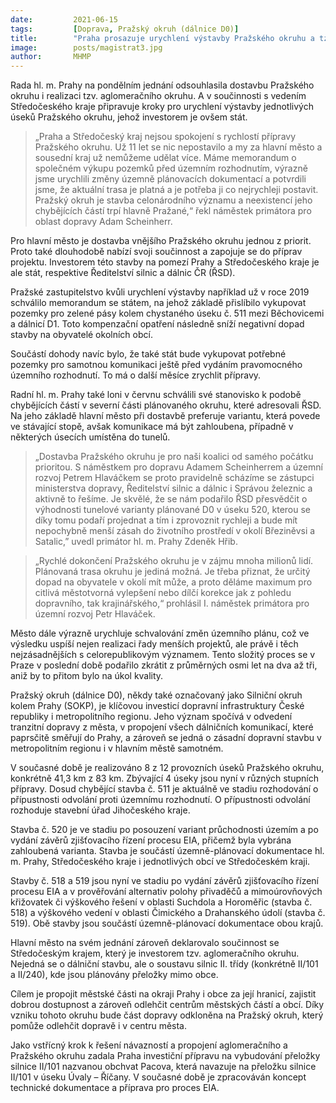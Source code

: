 ```yaml
---
date:         2021-06-15
tags:         [Doprava, Pražský okruh (dálnice D0)]
title:        "Praha prosazuje urychlení výstavby Pražského okruhu a tzv. aglomeračního okruhu"
image: 	      posts/magistrat3.jpg
author:       MHMP
---
```


Rada hl. m. Prahy na pondělním jednání odsouhlasila dostavbu Pražského okruhu i realizaci tzv. aglomeračního okruhu. A v součinnosti s vedením Středočeského kraje připravuje kroky pro urychlení výstavby jednotlivých úseků Pražského okruhu, jehož investorem je ovšem stát.

> „Praha a Středočeský kraj nejsou spokojení s rychlostí přípravy Pražského okruhu. Už 11 let se nic nepostavilo a my za hlavní město a sousední kraj už nemůžeme udělat více. Máme memorandum o společném výkupu pozemků před územním rozhodnutím, výrazně jsme urychlili změny územně plánovacích dokumentací a potvrdili jsme, že aktuální trasa je platná a je potřeba ji co nejrychleji postavit. Pražský okruh je stavba celonárodního významu a neexistencí jeho chybějících částí trpí hlavně Pražané,“ řekl náměstek primátora pro oblast dopravy Adam Scheinherr.

Pro hlavní město je dostavba vnějšího Pražského okruhu jednou z priorit. Proto také dlouhodobě nabízí svoji součinnost a zapojuje se do příprav projektu. Investorem této stavby na pomezí Prahy a Středočeského kraje je ale stát, respektive Ředitelství silnic a dálnic ČR (ŘSD).

Pražské zastupitelstvo kvůli urychlení výstavby například už v roce 2019 schválilo memorandum se státem, na jehož základě přislíbilo vykupovat pozemky pro zelené pásy kolem chystaného úseku č. 511 mezi Běchovicemi a dálnicí D1. Toto kompenzační opatření následně sníží negativní dopad stavby na obyvatelé okolních obcí.

Součástí dohody navíc bylo, že také stát bude vykupovat potřebné pozemky pro samotnou komunikaci ještě před vydáním pravomocného územního rozhodnutí. To má o další měsíce zrychlit přípravy.

Radní hl. m. Prahy také loni v červnu schválili své stanovisko k podobě chybějících částí v severní části plánovaného okruhu, které adresovali ŘSD. Na jeho základě hlavní město při dostavbě preferuje variantu, která povede ve stávající stopě, avšak komunikace má být zahloubena, případně v některých úsecích umístěna do tunelů.

> „Dostavba Pražského okruhu je pro naši koalici od samého počátku prioritou. S náměstkem pro dopravu Adamem Scheinherrem a územní rozvoj Petrem Hlaváčkem se proto pravidelně scházíme se zástupci ministerstva dopravy, Ředitelství silnic a dálnic i Správou železnic a aktivně to řešíme. Je skvělé, že se nám podařilo ŘSD přesvědčit o výhodnosti tunelové varianty plánované D0 v úseku 520, kterou se díky tomu podaří projednat a tím i zprovoznit rychleji a bude mít nepochybně menší zásah do životního prostředí v okolí Březiněvsi a Satalic,” uvedl primátor hl. m. Prahy Zdeněk Hřib. 

> „Rychlé dokončení Pražského okruhu je v zájmu mnoha milionů lidí. Plánovaná trasa okruhu je jediná možná. Je třeba přiznat, že určitý dopad na obyvatele v okolí mít může, a proto děláme maximum pro citlivá městotvorná vylepšení nebo dílčí korekce jak z pohledu dopravního, tak krajinářského,“ prohlásil I. náměstek primátora pro územní rozvoj Petr Hlaváček.

Město dále výrazně urychluje schvalování změn územního plánu, což ve výsledku uspíší nejen realizaci řady menších projektů, ale právě i těch nejzásadnějších s celorepublikovým významem. Tento složitý proces se v Praze v poslední době podařilo zkrátit z průměrných osmi let na dva až tři, aniž by to přitom bylo na úkol kvality.

Pražský okruh (dálnice D0), někdy také označovaný jako Silniční okruh kolem Prahy (SOKP), je klíčovou investicí dopravní infrastruktury České republiky i metropolitního regionu. Jeho význam spočívá v odvedení tranzitní dopravy z města, v propojení všech dálničních komunikací, které paprsčitě směřují do Prahy, a zároveň se jedná o zásadní dopravní stavbu v metropolitním regionu i v hlavním městě samotném.

V současné době je realizováno 8 z 12 provozních úseků Pražského okruhu, konkrétně 41,3 km z 83 km. Zbývající 4 úseky jsou nyní v různých stupních přípravy. Dosud chybějící stavba č. 511 je aktuálně ve stadiu rozhodování o přípustnosti odvolání proti územnímu rozhodnutí. O přípustnosti odvolání rozhoduje stavební úřad Jihočeského kraje.

Stavba č. 520 je ve stadiu po posouzení variant průchodnosti územím a po vydání závěrů zjišťovacího řízení procesu EIA, přičemž byla vybrána zahloubená varianta. Stavba je součástí územně-plánovací dokumentace hl. m. Prahy, Středočeského kraje i jednotlivých obcí ve Středočeském kraji.

Stavby č. 518 a 519 jsou nyní ve stadiu po vydání závěrů zjišťovacího řízení procesu EIA a v prověřování alternativ polohy přivaděčů a mimoúrovňových křižovatek či výškového řešení v oblasti Suchdola a Horoměřic (stavba č. 518) a výškového vedení v oblasti Čimického a Drahanského údolí (stavba č. 519). Obě stavby jsou součástí územně-plánovací dokumentace obou krajů.

Hlavní město na svém jednání zároveň deklarovalo součinnost se Středočeským krajem, který je investorem tzv. aglomeračního okruhu. Nejedná se o dálniční stavbu, ale o soustavu silnic II. třídy (konkrétně II/101 a II/240), kde jsou plánovány přeložky mimo obce.

Cílem je propojit městské části na okraji Prahy i obce za její hranicí, zajistit dobrou dostupnost a zároveň odlehčit centrům městských částí a obcí. Díky vzniku tohoto okruhu bude část dopravy odkloněna na Pražský okruh, který pomůže odlehčit dopravě i v centru města.

Jako vstřícný krok k řešení návazností a propojení aglomeračního a Pražského okruhu zadala Praha investiční přípravu na vybudování přeložky silnice II/101 nazvanou obchvat Pacova, která navazuje na přeložku silnice II/101 v úseku Úvaly – Říčany. V současné době je zpracováván koncept technické dokumentace a příprava pro proces EIA.
